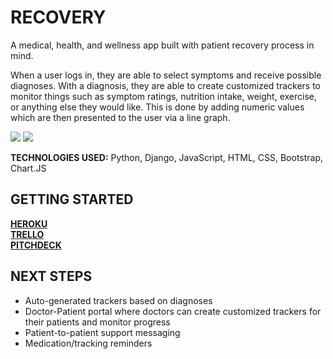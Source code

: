 # RECOVERY

A medical, health, and wellness app built with patient recovery process in mind. 

When a user logs in, they are able to select symptoms and receive possible diagnoses. With a diagnosis, they are able to create customized trackers to monitor things such as symptom ratings, nutrition intake, weight, exercise, or anything else they would like. This is done by adding numeric values which are then presented to the user via a line graph.

<img src="https://imgur.com/oTOXc0q">

<img src="https://imgur.com/RkEzvLd">

<b>TECHNOLOGIES USED:</b> Python, Django, JavaScript, HTML, CSS, Bootstrap, Chart.JS

## GETTING STARTED

[<b>HEROKU</b>](https://heroku.com)
<br>
[<b>TRELLO</b>](https://trello.com/b/uG9P0yHg/recovery)
<br>
[<b>PITCHDECK</b>](https://docs.google.com/presentation/d/1K5ZJkF4MmetE6jlGCA4KSX09QP7zpad-oKhemmi836Q/edit#slide=id.p)


## NEXT STEPS

- Auto-generated trackers based on diagnoses
- Doctor-Patient portal where doctors can create customized trackers for their patients and monitor progress
- Patient-to-patient support messaging
- Medication/tracking reminders